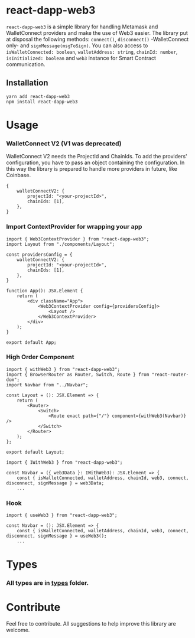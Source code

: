 # react-dapp-web3

`react-dapp-web3` is a simple library for handling Metamask and WalletConnect providers
and make the use of Web3 easier.
The library put at disposal the following methods: `connect()`, `disconnect()` -WalletConnect only- and `signMessage(msgToSign)`.
You can also access to `isWalletConnected: boolean`, `walletAddress: string`, `chainId: number`,
`isInitialized: boolean` and `web3` instance for Smart Contract communication.

## Installation

```
yarn add react-dapp-web3
npm install react-dapp-web3
```

# Usage

### WalletConnect V2 (V1 was deprecated)

WalletConnect V2 needs the ProjectId and ChainIds. To add the providers' configuration, you have to pass an object
containing the configuration. In this way the library is prepared to handle more providers in future, like Coinbase.

```
{
    walletConnectV2: {
        projectId: "<your-projectId>",
        chainIds: [1],
    },
}
```

### Import ContextProvider for wrapping your app

```
import { Web3ContextProvider } from "react-dapp-web3";
import Layout from "./components/Layout";

const providersConfig = {
    walletConnectV2: {
        projectId: "<your-projectId>",
        chainIds: [1],
    },
}

function App(): JSX.Element {
    return (
        <div className="App">
            <Web3ContextProvider config={providersConfig}>
                <Layout />
            </Web3ContextProvider>
        </div>
    );
}

export default App;
```

### High Order Component

```
import { withWeb3 } from "react-dapp-web3";
import { BrowserRouter as Router, Switch, Route } from "react-router-dom";
import Navbar from "../Navbar";

const Layout = (): JSX.Element => {
    return (
        <Router>
            <Switch>
                <Route exact path={"/"} component={withWeb3(Navbar)} />
            </Switch>
        </Router>
    );
};

export default Layout;
```

```
import { IWithWeb3 } from "react-dapp-web3";

const Navbar = ({ web3Data }: IWithWeb3): JSX.Element => {
    const { isWalletConnected, walletAddress, chainId, web3, connect, disconnect, signMessage } = web3Data;
    ...
```

### Hook

```
import { useWeb3 } from "react-dapp-web3";

const Navbar = (): JSX.Element => {
    const { isWalletConnected, walletAddress, chainId, web3, connect, disconnect, signMessage } = useWeb3();
    ...

```

# Types

### All types are in [types](https://github.com/R4k4210/react-dapp-web3/blob/main/src/types/types.ts) folder.

# Contribute

Feel free to contribute.
All suggestions to help improve this library are welcome.
